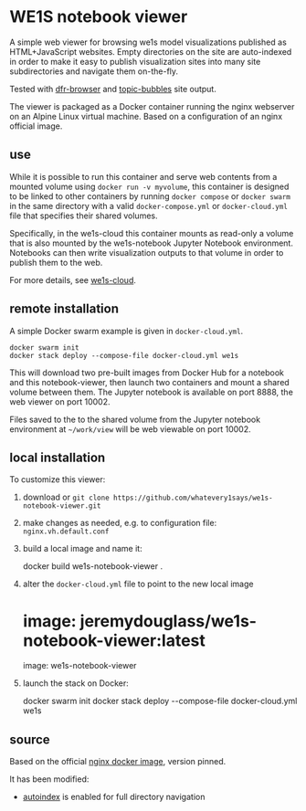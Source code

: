 # WE1S notebook viewer

A simple web viewer for browsing we1s model visualizations published as HTML+JavaScript websites. Empty directories on the site are auto-indexed in order to make it easy to publish visualization sites into many site subdirectories and navigate them on-the-fly.

Tested with [dfr-browser](http://agoldst.github.io/dfr-browser) and [topic-bubbles](https://github.com/sihwapark/topic-bubbles) site output.

The viewer is packaged as a Docker container running the nginx webserver on an Alpine Linux virtual machine. Based on a configuration of an nginx official image.


## use

While it is possible to run this container and serve web contents from a mounted volume using `docker run -v myvolume`, this container is designed to be linked to other containers by running `docker compose` or `docker swarm` in the same directory with a valid `docker-compose.yml` or `docker-cloud.yml` file that specifies their shared volumes.

Specifically, in the we1s-cloud this container mounts as read-only a volume that is also mounted by the we1s-notebook Jupyter Notebook environment. Notebooks can then write visualization outputs to that volume in order to publish them to the web.

 For more details, see [we1s-cloud](https://github.com/whatevery1says/we1s-cloud).


## remote installation

A simple Docker swarm example is given in `docker-cloud.yml`. 

    docker swarm init
    docker stack deploy --compose-file docker-cloud.yml we1s

This will download two pre-built images from Docker Hub for a notebook and this notebook-viewer, then launch two containers and mount a shared volume between them. The Jupyter notebook is available on port 8888, the web viewer on port 10002. 

Files saved to the to the shared volume from the Jupyter notebook environment at `~/work/view` will be web viewable on port 10002.


## local installation

To customize this viewer:

1. download or `git clone https://github.com/whatevery1says/we1s-notebook-viewer.git`
2. make changes as needed, e.g. to configuration file: `nginx.vh.default.conf`
3. build a local image and name it:

      docker build we1s-notebook-viewer .

4. alter the `docker-cloud.yml` file to point to the new local image

      # image: jeremydouglass/we1s-notebook-viewer:latest
      image: we1s-notebook-viewer

5. launch the stack on Docker:

      docker swarm init
      docker stack deploy --compose-file docker-cloud.yml we1s


## source

Based on the official [nginx docker image](https://hub.docker.com/_/nginx/), version pinned.

It has been modified:

-  [autoindex](http://nginx.org/en/docs/http/ngx_http_autoindex_module.html#example) is enabled for full directory navigation
